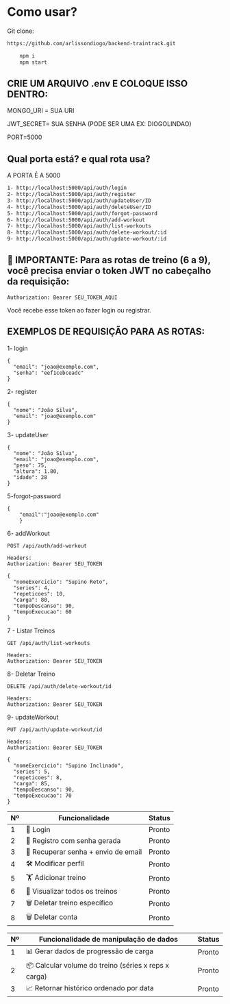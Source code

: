 # Como usar?

Git clone:

```bash
https://github.com/arlissondiogo/backend-traintrack.git
```

```bash
    npm i
    npm start
```

## CRIE UM ARQUIVO .env E COLOQUE ISSO DENTRO:

MONGO_URI = SUA URI

JWT_SECRET= SUA SENHA (PODE SER UMA EX: DIOGOLINDAO)

PORT=5000

## Qual porta está? e qual rota usa?

A PORTA É A 5000

```bash
1- http://localhost:5000/api/auth/login
2- http://localhost:5000/api/auth/register
3- http://localhost:5000/api/auth/updateUser/ID
4- http://localhost:5000/api/auth/deleteUser/ID
5- http://localhost:5000/api/auth/forgot-password
6- http://localhost:5000/api/auth/add-workout
7- http://localhost:5000/api/auth/list-workouts
8- http://localhost:5000/api/auth/delete-workout/:id
9- http://localhost:5000/api/auth/update-workout/:id
```

## 🔐 IMPORTANTE: Para as rotas de treino (6 a 9), você precisa enviar o token JWT no cabeçalho da requisição:

```
Authorization: Bearer SEU_TOKEN_AQUI

```

Você recebe esse token ao fazer login ou registrar.

## EXEMPLOS DE REQUISIÇÃO PARA AS ROTAS:

1- login

```
{
  "email": "joao@exemplo.com",
  "senha": "eef1cebceadc"
}
```

2- register

```
{
  "nome": "João Silva",
  "email": "joao@exemplo.com"
}

```

3- updateUser

```
{
  "nome": "João Silva",
  "email": "joao@exemplo.com",
  "peso": 75,
  "altura": 1.80,
  "idade": 28
}

```

5-forgot-password

```
{
    "email":"joao@exemplo.com"
    }
```

6- addWorkout

```
POST /api/auth/add-workout

Headers:
Authorization: Bearer SEU_TOKEN

{
  "nomeExercicio": "Supino Reto",
  "series": 4,
  "repeticoes": 10,
  "carga": 80,
  "tempoDescanso": 90,
  "tempoExecucao": 60
}

```

7 - Listar Treinos

```
GET /api/auth/list-workouts

Headers:
Authorization: Bearer SEU_TOKEN
```

8- Deletar Treino

```
DELETE /api/auth/delete-workout/id

Headers:
Authorization: Bearer SEU_TOKEN

```

9- updateWorkout

```
PUT /api/auth/update-workout/id

Headers:
Authorization: Bearer SEU_TOKEN

{
  "nomeExercicio": "Supino Inclinado",
  "series": 5,
  "repeticoes": 8,
  "carga": 85,
  "tempoDescanso": 90,
  "tempoExecucao": 70
}

```

| Nº  | Funcionalidade                      | Status |
| --- | ----------------------------------- | ------ |
| 1   | 🔐 Login                            | Pronto |
| 2   | 🧾 Registro com senha gerada        | Pronto |
| 3   | 🔁 Recuperar senha + envio de email | Pronto |
| 4   | 🛠️ Modificar perfil                 | Pronto |
| 5   | 🏋️ Adicionar treino                 | Pronto |
| 6   | 👀 Visualizar todos os treinos      | Pronto |
| 7   | 🗑️ Deletar treino específico        | Pronto |
| 8   | 🗑️ Deletar conta                    | Pronto |

| Nº  | Funcionalidade de manipulação de dados               | Status |
| --- | ---------------------------------------------------- | ------ |
| 1   | 📊 Gerar dados de progressão de carga                | Pronto |
| 2   | 📦 Calcular volume do treino (séries x reps x carga) | Pronto |
| 3   | 📈 Retornar histórico ordenado por data              | Pronto |
